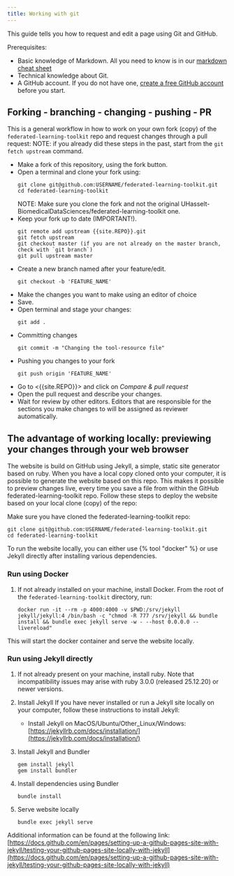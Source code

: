 ```yaml
---
title: Working with git
---
```


This guide tells you how to request and edit a page using Git and GitHub.

Prerequisites:
* Basic knowledge of Markdown. All you need to know is in our [markdown cheat sheet](markdown_cheat_sheet)
* Technical knowledge about Git.
* A GitHub account. If you do not have one, [create a free GitHub account](https://github.com/join) before you start.


## Forking - branching - changing - pushing - PR

This is a general workflow in how to work on your own fork (copy) of the `federated-learning-toolkit` repo and request
changes through a pull request:
NOTE: if you already did these steps in the past, start from the `git fetch upstream` command.

- Make a fork of this repository, using the fork button.
- Open a terminal and clone your fork using:
    ```
    git clone git@github.com:USERNAME/federated-learning-toolkit.git
    cd federated-learning-toolkit
    ```
    NOTE: Make sure you clone the fork and not the original UHasselt-BiomedicalDataSciences/federated-learning-toolkit one.
- Keep your fork up to date (IMPORTANT!).
    ```
    git remote add upstream {{site.REPO}}.git
    git fetch upstream
    git checkout master (if you are not already on the master branch, check with `git branch`)
    git pull upstream master
    ```
- Create a new branch named after your feature/edit.
    ```
    git checkout -b 'FEATURE_NAME'
    ```
- Make the changes you want to make using an editor of choice
- Save.
- Open terminal and stage your changes:
    ```
    git add .
    ```
- Committing changes
    ```
    git commit -m "Changing the tool-resource file"
    ```
- Pushing you changes to your fork
    ```
    git push origin 'FEATURE_NAME'
    ```
- Go to <{{site.REPO}}> and click on *Compare & pull request*
- Open the pull request and describe your changes.
- Wait for review by other editors. Editors that are responsible for the sections you make changes to will be assigned
  as reviewer automatically.

## The advantage of working locally: previewing your changes through your web browser

The website is build on GitHub using Jekyll, a simple, static site generator based on ruby. When you have a local copy
cloned onto your computer, it is possible to generate the website based on this repo. This makes it possible to preview
changes live, every time you save a file from within the GitHub federated-learning-toolkit repo. Follow these steps to deploy the website
based on your local clone (copy) of the  repo:

Make sure you have cloned the federated-learning-toolkit repo:

    git clone git@github.com:USERNAME/federated-learning-toolkit.git
    cd federated-learning-toolkit


To run the website locally, you can either use {% tool "docker" %} or use Jekyll directly after installing various dependencies.

### Run using Docker

1. If not already installed on your machine, install Docker. From the root of the ``federated-learning-toolkit`` directory, run:
    ```
    docker run -it --rm -p 4000:4000 -v $PWD:/srv/jekyll jekyll/jekyll:4 /bin/bash -c "chmod -R 777 /srv/jekyll && bundle install && bundle exec jekyll serve -w - --host 0.0.0.0 --livereload"
    ```
This will start the docker container and serve the website locally.

### Run using Jekyll directly

1. If not already present on your machine, install ruby. Note that incompatibility issues may arise with ruby 3.0.0 (released 25.12.20) or newer versions.


1. Install Jekyll
If you have never installed or run a Jekyll site locally on your computer, follow these instructions to install Jekyll:
   * Install Jekyll on MacOS/Ubuntu/Other_Linux/Windows: [https://jekyllrb.com/docs/installation/](https://jekyllrb.com/docs/installation/)

1. Install Jekyll and Bundler

    ```
    gem install jekyll
    gem install bundler
    ```
2. Install dependencies using Bundler

    ```
    bundle install
    ```

2. Serve website locally

    ```
    bundle exec jekyll serve
    ```

Additional information can be found at the following link: [https://docs.github.com/en/pages/setting-up-a-github-pages-site-with-jekyll/testing-your-github-pages-site-locally-with-jekyll](https://docs.github.com/en/pages/setting-up-a-github-pages-site-with-jekyll/testing-your-github-pages-site-locally-with-jekyll)
